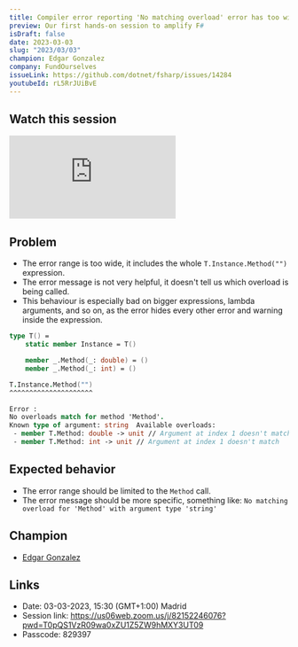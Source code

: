 ```yaml
---
title: Compiler error reporting 'No matching overload' error has too wide range
preview: Our first hands-on session to amplify F#
isDraft: false
date: 2023-03-03
slug: "2023/03/03"
champion: Edgar Gonzalez
company: FundOurselves
issueLink: https://github.com/dotnet/fsharp/issues/14284
youtubeId: rL5RrJUiBvE
---
```


## Watch this session

<div class="ratio ratio-16x9 mb-4">
    <iframe src="https://www.youtube.com/embed/rL5RrJUiBvE" title="YouTube video player" frameborder="0" allow="accelerometer;  clipboard-write; encrypted-media; gyroscope; picture-in-picture; web-share" allowfullscreen></iframe>
</div>

## Problem

- The error range is too wide, it includes the whole `T.Instance.Method("")` expression.
- The error message is not very helpful, it doesn't tell us which overload is being called.
- This behaviour is especially bad on bigger expressions, lambda arguments, and so on, as the error hides every other error and warning inside the expression.

```fsharp
type T() =
    static member Instance = T()

    member _.Method(_: double) = ()
    member _.Method(_: int) = ()

T.Instance.Method("")
^^^^^^^^^^^^^^^^^^^^^

Error :
No overloads match for method 'Method'.
Known type of argument: string  Available overloads:
 - member T.Method: double -> unit // Argument at index 1 doesn't match
 - member T.Method: int -> unit // Argument at index 1 doesn't match
```

## Expected behavior

- The error range should be limited to the `Method` call.
- The error message should be more specific, something like: `No matching overload for 'Method' with argument type 'string'`

## Champion

- [Edgar Gonzalez](https://twitter.com/efgpdev)

## Links

- Date: 03-03-2023, 15:30 (GMT+1:00) Madrid
- Session link: https://us06web.zoom.us/j/82152246076?pwd=T0pQS1VzR09wa0xZU1Z5ZW9hMXY3UT09
- Passcode: 829397
